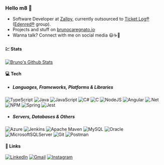 ### Hello m8 👋

- Software Developer at [Zallpy](https://zallpy.com/), currently outsourced to [Ticket Log®](https://www.ticketlog.com.br/) ([Edenred®](https://www.edenred.com/en) group).
- Projects and stuff on [brunocaregnato.io](https://brunocaregnato.github.io/)
- Wanna talk? Connect with me on social media 😃☕🍻

#### 💹 Stats
[![Bruno's Github Stats](https://github-readme-stats.vercel.app/api?username=brunocaregnato&show_icons=true&theme=gruvbox)](https://github.com/brunocaregnato)

#### 💻 Tech

- ##### Languages, Frameworks, Platforms & Libraries
![TypeScript](https://img.shields.io/badge/typescript-%23007ACC.svg?style=for-the-badge&logo=typescript&logoColor=white)  ![Java](https://img.shields.io/badge/java-%23ED8B00.svg?style=for-the-badge&logo=java&logoColor=white) ![JavaScript](https://img.shields.io/badge/javascript-%23323330.svg?style=for-the-badge&logo=javascript&logoColor=%23F7DF1E) ![C#](https://img.shields.io/badge/c%23-%23239120.svg?style=for-the-badge&logo=c-sharp&logoColor=white) ![C](https://img.shields.io/badge/c-%2300599C.svg?style=for-the-badge&logo=c&logoColor=white) ![NodeJS](https://img.shields.io/badge/node.js-6DA55F?style=for-the-badge&logo=node.js&logoColor=white) ![Angular](https://img.shields.io/badge/angular-%23DD0031.svg?style=for-the-badge&logo=angular&logoColor=white) ![.Net](https://img.shields.io/badge/.NET-5C2D91?style=for-the-badge&logo=.net&logoColor=white) ![NPM](https://img.shields.io/badge/NPM-%23000000.svg?style=for-the-badge&logo=npm&logoColor=white) ![Spring](https://img.shields.io/badge/spring-%236DB33F.svg?style=for-the-badge&logo=spring&logoColor=white) ![Jest](https://img.shields.io/badge/-jest-%23C21325?style=for-the-badge&logo=jest&logoColor=white) 

- ##### Servers, Databases & Others
![Azure](https://img.shields.io/badge/azure-%230072C6.svg?style=for-the-badge&logo=azure-devops&logoColor=white) ![Jenkins](https://img.shields.io/badge/jenkins-%232C5263.svg?style=for-the-badge&logo=jenkins&logoColor=white) ![Apache Maven](https://img.shields.io/badge/Apache%20Maven-C71A36?style=for-the-badge&logo=Apache%20Maven&logoColor=white) ![MySQL](https://img.shields.io/badge/mysql-%2300f.svg?style=for-the-badge&logo=mysql&logoColor=white) ![Oracle](https://img.shields.io/badge/Oracle-F80000?style=for-the-badge&logo=oracle&logoColor=white) ![MicrosoftSQLServer](https://img.shields.io/badge/Microsoft%20SQL%20Sever-CC2927?style=for-the-badge&logo=microsoft%20sql%20server&logoColor=white) ![Git](https://img.shields.io/badge/git-%23F05033.svg?style=for-the-badge&logo=git&logoColor=white) ![Postman](https://img.shields.io/badge/Postman-FF6C37?style=for-the-badge&logo=postman&logoColor=white)

#### 📧 Links 
[![LinkedIn](https://img.shields.io/badge/linkedin-%230077B5.svg?style=for-the-badge&logo=linkedin&logoColor=white)](https://www.linkedin.com/in/bmcaregnato/)
[![Gmail](https://img.shields.io/badge/Gmail-D14836?style=for-the-badge&logo=gmail&logoColor=white)](mailto:brunomcaregnato@gmail.com)
[![Instagram](https://img.shields.io/badge/brunocareg-%23E4405F.svg?style=for-the-badge&logo=Instagram&logoColor=white)](https://www.instagram.com/brunocareg/)
